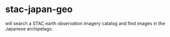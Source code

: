 # stac-japan-geo
will search a STAC earth observation imagery catalog and find images in the Japanese archipelago.
